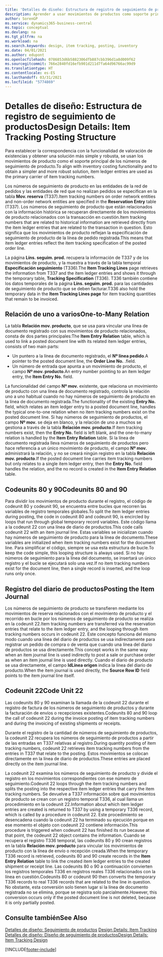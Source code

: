 ```yaml
---
title: 'Detalles de diseño: Estructura de registro de seguimiento de productos | Documentos de Microsoft'
description: Aprender a usar movimientos de productos como soporte principal de los números de seguimiento de producto.
author: SorenGP
ms.service: dynamics365-business-central
ms.topic: conceptual
ms.devlang: na
ms.tgt_pltfrm: na
ms.workload: na
ms.search.keywords: design, item tracking, posting, inventory
ms.date: 04/01/2021
ms.author: edupont
ms.openlocfilehash: 0786853d6b5882306dfb887cbb396d1a8d009f62
ms.sourcegitcommit: 766e2840fd16efb901d211d7fa64d96766ac99d9
ms.translationtype: HT
ms.contentlocale: es-ES
ms.lasthandoff: 03/31/2021
ms.locfileid: "5774869"
---
```

# <a name="design-details-item-tracking-posting-structure"></a><span data-ttu-id="8af85-103">Detalles de diseño: Estructura de registro de seguimiento de productos</span><span class="sxs-lookup"><span data-stu-id="8af85-103">Design Details: Item Tracking Posting Structure</span></span>
<span data-ttu-id="8af85-104">Para establecer la correspondencia con la funcionalidad de valoración de existencias y obtener una solución más simple y robusta, se usan los movimientos de producto como el soporte principal de los números de seguimiento de producto.</span><span class="sxs-lookup"><span data-stu-id="8af85-104">To align with inventory costing functionality and to obtain a simpler and more robust solution, item ledger entries are used as the primary carrier of item tracking numbers.</span></span>  
  
<span data-ttu-id="8af85-105">Los números de seguimiento de producto en las entidades de la red de pedidos y las entidades de red que no realizan pedidos se especifican en la tabla **Mov. reserva** (T337).</span><span class="sxs-lookup"><span data-stu-id="8af85-105">Item tracking numbers on order network entities and non-order network entities are specified in the **Reservation Entry** table (T337).</span></span> <span data-ttu-id="8af85-106">Los números de seguimiento de producto que están relacionados con la información histórica se recuperan directamente de los movimientos de producto relacionados con la transacción en cuestión.</span><span class="sxs-lookup"><span data-stu-id="8af85-106">Item tracking numbers that are related to historical information are retrieved directly from the item ledger entries that are related to the transaction in question.</span></span> <span data-ttu-id="8af85-107">Esto significa que los movimientos de producto reflejan la especificación de seguimiento de producto de la línea de pedido registrada.</span><span class="sxs-lookup"><span data-stu-id="8af85-107">This means that item ledger entries reflect the item tracking specification of the posted order line.</span></span>  
  
<span data-ttu-id="8af85-108">La página **Líns. seguim. prod.** recupera la información de T337 y de los movimientos de producto, y la muestra a través de la tabla temporal **Especificación seguimiento** (T336).</span><span class="sxs-lookup"><span data-stu-id="8af85-108">The **Item Tracking Lines** page retrieves the information from T337 and the item ledger entries and shows it through the temporary table, **Tracking Specification** (T336).</span></span> <span data-ttu-id="8af85-109">T336 también contiene los datos temporales de la página **Líns. seguim. prod.** para las cantidades de seguimiento de producto que se deben facturar.</span><span class="sxs-lookup"><span data-stu-id="8af85-109">T336 also hold the temporary data in the **Item Tracking Lines page** for item tracking quantities that remain to be invoiced.</span></span>  
  
## <a name="one-to-many-relation"></a><span data-ttu-id="8af85-110">Relación de uno a varios</span><span class="sxs-lookup"><span data-stu-id="8af85-110">One-to-Many Relation</span></span>  
<span data-ttu-id="8af85-111">La tabla **Relación mov. producto**, que se usa para vincular una línea de documento registrado con sus movimientos de producto relacionados, consta de dos partes principales:</span><span class="sxs-lookup"><span data-stu-id="8af85-111">The **Item Entry Relation** table, which is used to link a posted document line with its related item ledger entries, consists of two main parts:</span></span>  
  
* <span data-ttu-id="8af85-112">Un puntero a la línea de documento registrado, el **Nº línea pedido**.</span><span class="sxs-lookup"><span data-stu-id="8af85-112">A pointer to the posted document line, the **Order Line No.**</span></span> <span data-ttu-id="8af85-113">.</span><span class="sxs-lookup"><span data-stu-id="8af85-113">field.</span></span>  
* <span data-ttu-id="8af85-114">Un número de entrada que apunta a un movimiento de producto, el campo **Nº mov. producto**.</span><span class="sxs-lookup"><span data-stu-id="8af85-114">An entry number pointing to an item ledger entry, the **Item Entry No.** field.</span></span>  
  
<span data-ttu-id="8af85-115">La funcionalidad del campo **Nº mov.** existente, que relaciona un movimiento de producto con una línea de documento registrado, controla la relación uno a uno habitual cuando no hay números de seguimiento de producto en la línea de documento registrada.</span><span class="sxs-lookup"><span data-stu-id="8af85-115">The functionality of the existing **Entry No.** field, which relates an item ledger entry to a posted document line, handles the typical one-to-one relation when no item tracking numbers exist on the posted document line.</span></span> <span data-ttu-id="8af85-116">Si hay números de seguimiento de productos, el campo **Nº mov.** se deja en blanco, y la relación de uno a muchos se gestiona a través de la tabla **Relación mov. producto**.</span><span class="sxs-lookup"><span data-stu-id="8af85-116">If item tracking numbers exist, then the **Entry No.** field is left blank, and the one-to-many relation is handled by the **Item Entry Relation** table.</span></span> <span data-ttu-id="8af85-117">Si la línea de documento registrada lleva números de seguimiento de productos pero hace referencia a un único movimiento de producto, el campo **Nº mov.** administrará la relación, y no se creará ningún registro en la tabla **Relación mov. producto**.</span><span class="sxs-lookup"><span data-stu-id="8af85-117">If the posted document line carries item tracking numbers but only relates to a single item ledger entry, then the **Entry No.** field handles the relation, and the no record is created in the **Item Entry Relation** table.</span></span>  
  
## <a name="codeunits-80-and-90"></a><span data-ttu-id="8af85-118">Codeunits 80 y 90</span><span class="sxs-lookup"><span data-stu-id="8af85-118">Codeunits 80 and 90</span></span>  
<span data-ttu-id="8af85-119">Para dividir los movimientos de producto durante el registro, el código de codeunit 80 y codeunit 90, se encuentra entre bucles que recorren las variables de registro temporales globales.</span><span class="sxs-lookup"><span data-stu-id="8af85-119">To split the item ledger entries during posting, the code in codeunit 80 and codeunit 90, is encircled by loops that run through global temporary record variables.</span></span> <span data-ttu-id="8af85-120">Este código llama a la codeunit 22 con una línea de diario de productos.</span><span class="sxs-lookup"><span data-stu-id="8af85-120">This code calls codeunit 22 with an item journal line.</span></span> <span data-ttu-id="8af85-121">Estas variables se inicializan cuando hay números de seguimiento de producto para la línea de documento.</span><span class="sxs-lookup"><span data-stu-id="8af85-121">These variables are initialized when item tracking numbers exist for the document line.</span></span> <span data-ttu-id="8af85-122">Para simplificar el código, siempre se usa esta estructura de bucle.</span><span class="sxs-lookup"><span data-stu-id="8af85-122">To keep the code simple, this looping structure is always used.</span></span> <span data-ttu-id="8af85-123">Si no hay números de seguimiento para la línea del documento, se insertará un único registro y el bucle se ejecutará solo una vez.</span><span class="sxs-lookup"><span data-stu-id="8af85-123">If no item tracking numbers exist for the document line, then a single record is inserted, and the loop runs only once.</span></span>  
  
## <a name="posting-the-item-journal"></a><span data-ttu-id="8af85-124">Registro del diario de productos</span><span class="sxs-lookup"><span data-stu-id="8af85-124">Posting the Item Journal</span></span>  
<span data-ttu-id="8af85-125">Los números de seguimiento de producto se transfieren mediante los movimientos de reserva relacionados con el movimiento de producto y el recorrido en bucle por los números de seguimiento de producto se realiza en la codeunit 22.</span><span class="sxs-lookup"><span data-stu-id="8af85-125">Item tracking numbers are transferred via the reservation entries that relate to the item ledger entry, and the looping through item tracking numbers occurs in codeunit 22.</span></span> <span data-ttu-id="8af85-126">Este concepto funciona del mismo modo cuando una línea del diario de productos se usa indirectamente para registrar un pedido de compra o de venta que cuando una línea del diario de productos se usa directamente.</span><span class="sxs-lookup"><span data-stu-id="8af85-126">This concept works in the same way when an item journal line is used indirectly to post a sale or purchase order as when an item journal line is used directly.</span></span> <span data-ttu-id="8af85-127">Cuando el diario de producto se usa directamente, el campo **IdLínea origen** indica la línea del diario de producto.</span><span class="sxs-lookup"><span data-stu-id="8af85-127">When the item journal is used directly, the **Source Row ID** field points to the item journal line itself.</span></span>  
  
## <a name="code-unit-22"></a><span data-ttu-id="8af85-128">Codeunit 22</span><span class="sxs-lookup"><span data-stu-id="8af85-128">Code Unit 22</span></span>  
<span data-ttu-id="8af85-129">Las codeunits 80 y 90 examinan la llamada de la codeunit 22 durante el registro de factura de los números de seguimiento de productos y durante la facturación de envíos o recepciones existentes.</span><span class="sxs-lookup"><span data-stu-id="8af85-129">Codeunits 80 and 90 loop the call of codeunit 22 during the invoice posting of item tracking numbers and during the invoicing of existing shipments or receipts.</span></span>  
  
<span data-ttu-id="8af85-130">Durante el registro de la cantidad de números de seguimiento de productos, la codeunit 22 recupera los números de seguimiento de productos a partir de las entradas en T337 relativas al registro.</span><span class="sxs-lookup"><span data-stu-id="8af85-130">During quantity posting of item tracking numbers, codeunit 22 retrieves item tracking numbers from the entries in T337 that relate to the posting.</span></span> <span data-ttu-id="8af85-131">Estos movimientos se colocan directamente en la línea de diario de productos.</span><span class="sxs-lookup"><span data-stu-id="8af85-131">These entries are placed directly on the item journal line.</span></span>  
  
<span data-ttu-id="8af85-132">La codeunit 22 examina los números de seguimiento de producto y divide el registro en los movimientos correspondientes con ese número de seguimiento.</span><span class="sxs-lookup"><span data-stu-id="8af85-132">Codeunit 22 loops through the item tracking numbers and splits the posting into the respective item ledger entries that carry the item tracking numbers.</span></span> <span data-ttu-id="8af85-133">Se devuelve a T337 información sobre qué movimientos de producto se crean con un registro temporal T336, al cual llama un procedimiento en la codeunit 22.</span><span class="sxs-lookup"><span data-stu-id="8af85-133">Information about which item ledger entries are created is returned to T337 by using a temporary T336 record, which is called by a procedure in codeunit 22.</span></span> <span data-ttu-id="8af85-134">Este procedimiento se desencadena cuando la codeunit 22 ha terminado su ejecución porque en ese momento el objeto con codeunit 22 contiene información.</span><span class="sxs-lookup"><span data-stu-id="8af85-134">This procedure is triggered when codeunit 22 has finished its run because at that point, the codeunit 22 object contains the information.</span></span> <span data-ttu-id="8af85-135">Cuando se recupera el registro T336 temporal, las codeunits 80 y 90 crean registros en la tabla **Relación mov. producto** para vincular los movimientos de producto con la línea de envío o recepción creada.</span><span class="sxs-lookup"><span data-stu-id="8af85-135">When the temporary T336 record is retrieved, codeunits 80 and 90 create records in the **Item Entry Relation** table to link the created item ledger entries to the created shipment or receipt line.</span></span> <span data-ttu-id="8af85-136">Las codeunits 80 o 90 a continuación convierten los registros temporales T336 en registros reales T336 relacionados con la línea en cuestión.</span><span class="sxs-lookup"><span data-stu-id="8af85-136">Codeunits 80 or codeunit 90 then converts the temporary T336 records to real T336 records that are related to the line in question.</span></span> <span data-ttu-id="8af85-137">No obstante, esta conversión solo tienen lugar si la línea de documento registrada no se elimina, porque se registra solo parcialmente.</span><span class="sxs-lookup"><span data-stu-id="8af85-137">However, this conversion occurs only if the posted document line is not deleted, because it is only partially posted.</span></span>  
  
## <a name="see-also"></a><span data-ttu-id="8af85-138">Consulte también</span><span class="sxs-lookup"><span data-stu-id="8af85-138">See Also</span></span>  
<span data-ttu-id="8af85-139">[Detalles de diseño: Seguimiento de productos](design-details-item-tracking.md) </span><span class="sxs-lookup"><span data-stu-id="8af85-139">[Design Details: Item Tracking](design-details-item-tracking.md) </span></span>  
[<span data-ttu-id="8af85-140">Detalles de diseño: Diseño de seguimiento de productos</span><span class="sxs-lookup"><span data-stu-id="8af85-140">Design Details: Item Tracking Design</span></span>](design-details-item-tracking-design.md)

[!INCLUDE[footer-include](includes/footer-banner.md)]
